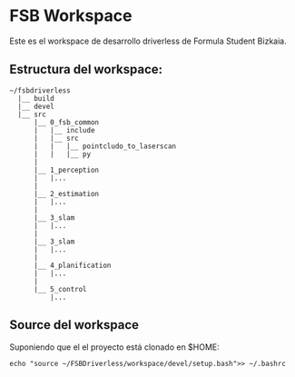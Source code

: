 # FSB Workspace
Este es el workspace de desarrollo driverless de Formula Student Bizkaia.


## Estructura del workspace:
```
~/fsbdriverless
  |__ build
  |__ devel
  |__ src
      |__ 0_fsb_common
      |   |__ include
      |   |__ src
      |   |   |__ pointcludo_to_laserscan
      |   |   |__ py
      |
      |__ 1_perception
      |   |...
      |
      |__ 2_estimation
      |   |...
      |
      |__ 3_slam
      |   |...
      |
      |__ 3_slam
      |   |...
      |
      |__ 4_planification
      |   |...
      |
      |__ 5_control
          |...
```

## Source del workspace
Suponiendo que el el proyecto está clonado en $HOME:  
```
echo "source ~/FSBDriverless/workspace/devel/setup.bash">> ~/.bashrc
```
